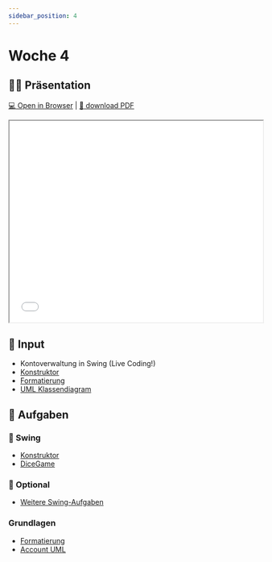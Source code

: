 ```yaml
---
sidebar_position: 4
---
```


# Woche 4

## :teacher: Präsentation

[:computer: Open in Browser](pathname:///slides/woche-4) | [:floppy_disk: download PDF](pathname:///slides/woche-4.pdf)

<iframe src="/bbzbl-modul-404/slides/woche-4" width="100%" height="400px"></iframe>

## :brain: Input

- Kontoverwaltung in Swing (Live Coding!)
- [Konstruktor](../konzepte/konstruktor.md)
- [Formatierung](../konzepte/formatierung.md)
- [UML Klassendiagram](../konzepte/uml.md)

## :pencil: Aufgaben

<div class="grid"><div>

### :nail_care: Swing

- [Konstruktor](../aufgaben-swing/konstruktor.md)
- [DiceGame](../aufgaben-swing/dice-game.md)

### :superhero: Optional 

- [Weitere Swing-Aufgaben](../aufgaben-swing/zusatz.md)

</div><div>

### Grundlagen

- [Formatierung](../aufgaben-grundlagen/formatierung.md)
- [Account UML](../aufgaben-grundlagen/account-uml.md)

</div></div>



